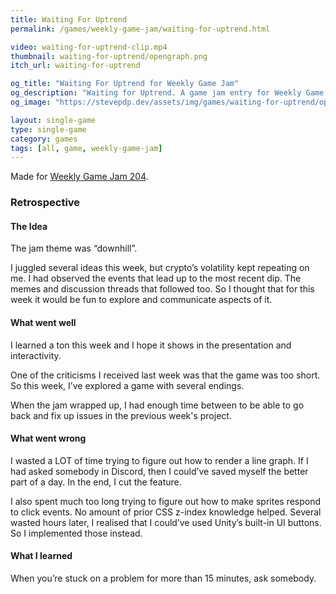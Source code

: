 ```yaml
---
title: Waiting For Uptrend
permalink: /games/weekly-game-jam/waiting-for-uptrend.html

video: waiting-for-uptrend-clip.mp4
thumbnail: waiting-for-uptrend/opengraph.png
itch_url: waiting-for-uptrend

og_title: "Waiting For Uptrend for Weekly Game Jam"
og_description: "Waiting for Uptrend. A game jam entry for Weekly Game Jam."
og_image: "https://stevepdp.dev/assets/img/games/waiting-for-uptrend/opengraph.png"

layout: single-game
type: single-game
category: games
tags: [all, game, weekly-game-jam]
---
```


Made for <a href="https://itch.io/jam/weekly-game-jam-204" rel="noopener" target="_blank">Weekly Game Jam 204</a>.

### Retrospective

#### The Idea

The jam theme was &ldquo;downhill&rdquo;.

I juggled several ideas this week, but crypto’s volatility kept repeating on me. I had observed the events that lead up to the most recent dip. The memes and discussion threads that followed too. So I thought that for this week it would be fun to explore and communicate aspects of it.

#### What went well
I learned a ton this week and I hope it shows in the presentation and interactivity.

One of the criticisms I received last week was that the game was too short. So this week, I’ve explored a game with several endings.

When the jam wrapped up, I had enough time between to be able to go back and fix up issues in the previous week&apos;s project.

#### What went wrong
I wasted a LOT of time trying to figure out how to render a line graph. If I had asked somebody in Discord, then I could’ve saved myself the better part of a day. In the end, I cut the feature.

I also spent much too long trying to figure out how to make sprites respond to click events. No amount of prior CSS z-index knowledge helped. Several wasted hours later, I realised that I could’ve used Unity’s built-in UI buttons. So I implemented those instead.

#### What I learned
When you’re stuck on a problem for more than 15 minutes, ask somebody.
